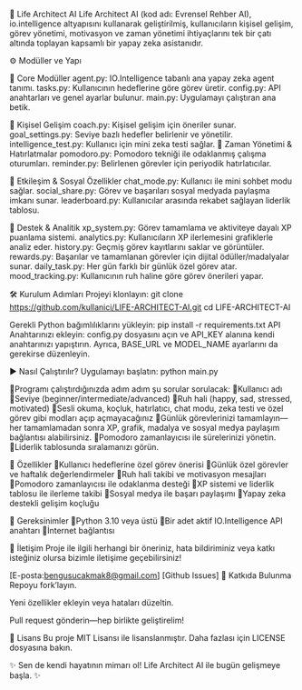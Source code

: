 🌟 Life Architect AI
Life Architect AI (kod adı: Evrensel Rehber AI), io.intelligence altyapısını kullanarak geliştirilmiş, kullanıcıların kişisel gelişim, görev yönetimi, motivasyon ve zaman yönetimi ihtiyaçlarını tek bir çatı altında toplayan kapsamlı bir yapay zeka asistanıdır.

⚙️ Modüller ve Yapı

🔹 Core Modüller
agent.py: IO.Intelligence tabanlı ana yapay zeka agent tanımı.
tasks.py: Kullanıcının hedeflerine göre görev üretir.
config.py: API anahtarları ve genel ayarlar bulunur.
main.py: Uygulamayı çalıştıran ana betik.

🔹 Kişisel Gelişim
coach.py: Kişisel gelişim için öneriler sunar.
goal_settings.py: Seviye bazlı hedefler belirlenir ve yönetilir.
intelligence_test.py: Kullanıcı için mini zeka testi sağlar.
🔹 Zaman Yönetimi & Hatırlatmalar
pomodoro.py: Pomodoro tekniği ile odaklanmış çalışma oturumları.
reminder.py: Belirlenen görevler için periyodik hatırlatıcılar.

🔹 Etkileşim & Sosyal Özellikler
chat_mode.py: Kullanıcı ile mini sohbet modu sağlar.
social_share.py: Görev ve başarıları sosyal medyada paylaşma imkanı sunar.
leaderboard.py: Kullanıcılar arasında rekabet sağlayan liderlik tablosu.

🔹 Destek & Analitik
xp_system.py: Görev tamamlama ve aktiviteye dayalı XP puanlama sistemi.
analytics.py: Kullanıcıların XP ilerlemesini grafiklerle analiz eder.
history.py: Geçmiş görev kayıtlarını saklar ve görüntüler.
rewards.py: Başarılar ve tamamlanan görevler için dijital ödüller/madalyalar sunar.
daily_task.py: Her gün farklı bir günlük özel görev atar.
mood_tracking.py: Kullanıcının ruh haline göre görev önerileri yapar.

🛠️ Kurulum Adımları
Projeyi klonlayın:
git clone https://github.com/kullanici/LIFE-ARCHITECT-AI.git
cd LIFE-ARCHITECT-AI

Gerekli Python bağımlılıklarını yükleyin:
pip install -r requirements.txt
API Anahtarınızı ekleyin:
config.py dosyasını açın ve API_KEY alanına kendi anahtarınızı yapıştırın.
Ayrıca, BASE_URL ve MODEL_NAME ayarlarını da gerekirse düzenleyin.

▶️ Nasıl Çalıştırılır?
Uygulamayı başlatın:
python main.py

🚀Programı çalıştırdığınızda adım adım şu sorular sorulacak:
🔹Kullanıcı adı
🔹Seviye (beginner/intermediate/advanced)
🔹Ruh hali (happy, sad, stressed, motivated)
🔹Sesli okuma, koçluk, hatırlatıcı, chat modu, zeka testi ve özel görev gibi modları açıp açmayacağınız
🔹Günlük görevlerinizi tamamlayın—her tamamlamadan sonra XP, grafik, madalya ve sosyal medya paylaşım bağlantısı alabilirsiniz.
🔹Pomodoro zamanlayıcısı ile sürelerinizi yönetin.
🔹Liderlik tablosunda sıralamanızı görün.


🚀 Özellikler
🔹Kullanıcı hedeflerine özel görev önerisi
🔹Günlük özel görevler ve haftalık değerlendirmeler
🔹Ruh hali takibi ve motivasyon mesajları
🔹Pomodoro zamanlayıcısı ile odaklanma desteği
🔹XP sistemi ve liderlik tablosu ile ilerleme takibi
🔹Sosyal medya ile başarı paylaşımı
🔹Yapay zeka destekli gelişim koçluğu

📌 Gereksinimler
🔹Python 3.10 veya üstü
🔹Bir adet aktif IO.Intelligence API anahtarı
🔹İnternet bağlantısı

💬 İletişim
Proje ile ilgili herhangi bir öneriniz, hata bildiriminiz veya katkı isteğiniz olursa bizimle iletişime geçebilirsiniz!

[E-posta:bengusucakmak8@gmail.com]
[Github Issues]
🤝 Katkıda Bulunma
Repoyu fork’layın.

Yeni özellikler ekleyin veya hataları düzeltin.

Pull request gönderin—hep birlikte geliştirelim!

📜 Lisans
Bu proje MIT Lisansı ile lisanslanmıştır. Daha fazlası için LICENSE dosyasına bakın.

✨ Sen de kendi hayatının mimarı ol! Life Architect AI ile bugün gelişmeye başla. ✨

